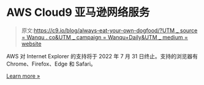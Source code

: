 # AWS Cloud9 亚马逊网络服务

> 原文:[https://c9.io/blog/always-eat-your-own-dogfood/?UTM _ source = Wanqu . co&UTM _ campaign = Wanqu+Daily&UTM _ medium = website](https://c9.io/blog/always-eat-your-own-dogfood/?utm_source=wanqu.co&utm_campaign=Wanqu+Daily&utm_medium=website)

AWS 对 Internet Explorer 的支持将于 2022 年 7 月 31 日终止。支持的浏览器有 Chrome、Firefox、Edge 和 Safari。

[Learn more »](https://aws.amazon.com/blogs/aws/heads-up-aws-support-for-internet-explorer-11-is-ending/)